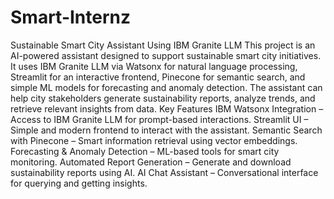 # Smart-Internz
Sustainable Smart City Assistant Using IBM Granite LLM
This project is an AI-powered assistant designed to support sustainable smart city initiatives. It uses IBM Granite LLM via Watsonx for natural language processing, Streamlit for an interactive frontend, Pinecone for semantic search, and simple ML models for forecasting and anomaly detection. The assistant can help city stakeholders generate sustainability reports, analyze trends, and retrieve relevant insights from data.
Key Features
 IBM Watsonx Integration – Access to IBM Granite LLM for prompt-based interactions.
 Streamlit UI – Simple and modern frontend to interact with the assistant.
 Semantic Search with Pinecone – Smart information retrieval using vector embeddings.
 Forecasting & Anomaly Detection – ML-based tools for smart city monitoring.
 Automated Report Generation – Generate and download sustainability reports using AI.
 AI Chat Assistant – Conversational interface for querying and getting insights.
